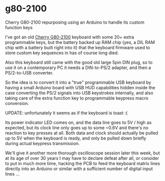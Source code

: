 # g80-2100
Cherry G80-2100 repurposing using an Arduino to handle its custom function keys

I've got an old [Cherry G80-2100](https://deskthority.net/wiki/Cherry_G80-2100) keyboard with some 20+ extra programmable keys, but the battery backed up RAM chip (yes, a DIL RAM chip with a battery built right into it) that the keyboard firmware used to store custom key sequences in has of course long died. 

Also this keyboard still came with the good old large 5pin DIN plug, so to use it on a contemporary PC it needs a DIN-to-PS/2 adapter, and then a PS/2-to-USB converter.

So the idea is to convert it into a "true" programmable USB keyboard by having a small Arduino board with USB HUD capabilities hidden inside the case converting the PS/2 signals into USB keystrokes internally, and also taking care of the extra function key to programmable keypress macro conversion.

UPDATE: unfortunately it seems as if the keyboard is toast :(

Its power indicator LED comes on, and the data line goes to 5V / high as expected, but its clock line only goes up to some ~0.6V and there's no reaction to key presses at all. Both data and clock should actually be pulled up to 5V when the keyboard is ready, and only be pulled down briefly during actual keypress transmission. 

We'll give it another more thorough oscilloscope session later this week, but at its age of over 30 years I may have to declare defeat after all, or consider to put in much more time, hacking the PCB to feed the keyboard matrix lines directly into an Arduino or similar with a sufficient number of digital input lines ...
